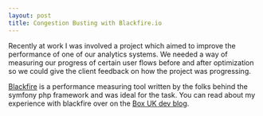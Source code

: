 ```yaml
---
layout: post
title: Congestion Busting with Blackfire.io
---
```


Recently at work I was involved a project which aimed to improve the performance of one of our analytics systems. We needed a way of measuring our progress of certain user flows before and after optimization so we could give the client feedback on how the project was progressing.

[Blackfire](https://blackfire.io/) is a performance measuring tool written by the folks behind the symfony php framework and was ideal for the task. You can read about my experience with blackfire over on the [Box UK dev blog](//boxuk.com/insight/tech-posts/reducing-congestion-with-blackfire-io).
